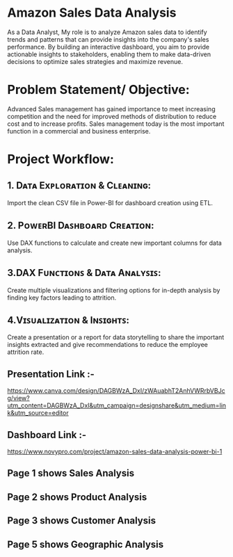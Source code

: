 # **Amazon Sales Data Analysis**  
As a Data Analyst, My role is to analyze Amazon sales data to identify trends and patterns that can provide insights into the company's sales performance. 
By building an interactive dashboard, you aim to provide actionable insights to stakeholders, enabling them to make data-driven decisions to optimize sales strategies and maximize revenue.

 # **Problem Statement/ Objective:**  

Advanced Sales management has gained importance to meet increasing competition and the need for improved methods of distribution to reduce cost and to increase profits. Sales management today is the most important function in a commercial and business enterprise.

# **Project Workflow:**  
## **1. Dᴀᴛᴀ Exᴘʟᴏʀᴀᴛɪᴏɴ & Cʟᴇᴀɴɪɴɢ:**  
Import the clean CSV file in Power-BI for dashboard creation using ETL.  
## **2. PᴏᴡᴇʀBI Dᴀꜱʜʙᴏᴀʀᴅ Cʀᴇᴀᴛɪᴏɴ:**  
Use DAX functions to calculate and create new important columns for data analysis.  
## **3.DAX Fᴜɴᴄᴛɪᴏɴꜱ & Dᴀᴛᴀ Aɴᴀʟʏꜱɪꜱ:**  
Create multiple visualizations and filtering options for in-depth analysis by finding key factors leading to attrition.  
## **4.Vɪꜱᴜᴀʟɪᴢᴀᴛɪᴏɴ & Iɴꜱɪɢʜᴛꜱ:**  
Create a presentation or a report for data storytelling to share the important insights extracted and give recommendations to reduce the employee attrition rate.  

## **Presentation Link :-**  
https://www.canva.com/design/DAGBWzA_DxI/zWAuabhT2AnhVWRrbVBJcg/view?utm_content=DAGBWzA_DxI&utm_campaign=designshare&utm_medium=link&utm_source=editor    
## **Dashboard Link :-**  
https://www.novypro.com/project/amazon-sales-data-analysis-power-bi-1    

## Page 1 shows Sales Analysis
## Page 2 shows Product Analysis
## Page 3 shows Customer Analysis
## Page 5 shows Geographic Analysis
